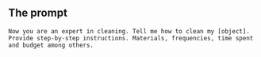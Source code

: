 

## The prompt
`Now you are an expert in cleaning. Tell me how to clean my [object]. Provide step-by-step instructions. Materials, frequencies, time spent and budget among others.`